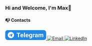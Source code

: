 ### Hi and Welcome, I'm Max👋

#### 📭 Contacts

<div>
  <a href="https://t.me/max_fil13" target="_blank">
    <img height="32" src="/img/telegram.png" alt="Telegram"/>
  </a>
  <a href="mailto:fil.maxim13@gmail.com">
    <img height="32" src="https://img.shields.io/badge/Email-red?style=for-the-badge&logo=gmail&logoColor=white" alt="Email"/>
  </a>
  <a href="https://www.linkedin.com/in/maxim-fil-62b622265/" target="_blank">
    <img height="32" src="https://img.shields.io/badge/LinkedIn-blue?style=for-the-badge&logo=linkedin&logoColor=white" alt="LinkedIn"/>
  </a>
</div>
<!--
**FilMaxim/FilMaxim** is a ✨ _special_ ✨ repository because its `README.md` (this file) appears on your GitHub profile.

Here are some ideas to get you started:

- 🔭 I’m currently working on ...
- 🌱 I’m currently learning ...
- 👯 I’m looking to collaborate on ...
- 🤔 I’m looking for help with ...
- 💬 Ask me about ...
- 📫 How to reach me: ...
- 😄 Pronouns: ...
- ⚡ Fun fact: ...
-->
